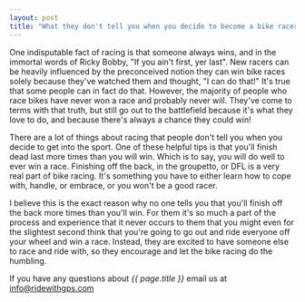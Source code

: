 ```yaml
---
layout: post
title: "What they don't tell you when you decide to become a bike racer"
---
```

One indisputable fact of racing is that someone always wins, and in the immortal words of Ricky Bobby, "If you ain't first, yer last".  New racers can be heavily influenced by the preconceived notion they can win bike races solely because they've watched them and thought, "I can do that!" It's true that some people can in fact do that. However, the majority of people who race bikes have never won a race and probably never will. They've come to terms with that truth, but still go out to the battlefield because it's what they love to do, and because there's always a chance they could win!

There are a lot of things about racing that people don't tell you when you decide to get into the sport. One of these helpful tips is that you'll finish dead last more times than you will win. Which is to say, you will do well to ever win a race. Finishing off the back, in the groupetto, or DFL is a very real part of bike racing. It's something you have to either learn how to cope with, handle, or embrace, or you won't be a good racer.

I believe this is the exact reason why no one tells you that you'll finish off the back more times than you'll win. For them it's so much a part of the process and experience that it never occurs to them that you might even for the slightest second think that you're going to go out and ride everyone off your wheel and win a race. Instead, they are excited to have someone else to race and ride with, so they encourage and let the bike racing do the humbling. 

If you have any questions about *{{ page.title }}* email us at <a href="mailto:info@ridewithgps.com">info@ridewithgps.com</a>
